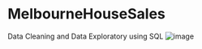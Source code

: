 # MelbourneHouseSales
Data Cleaning and Data Exploratory using SQL
![image](https://user-images.githubusercontent.com/129844542/234909854-0e96666d-ee7c-4967-83b7-d835ae061b0a.png)
